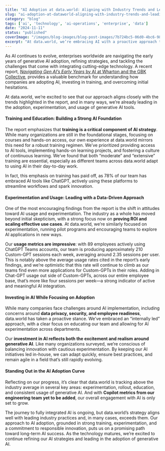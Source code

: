 ```yaml
---
title: "AI Adoption at data.world: Aligning with Industry Trends and Leading in Experimentation"
slug: "ai-adoption-at-dataworld-aligning-with-industry-trends-and-leading-in-experimentation"
category: "blog"
tags: ['ai', 'technology', 'ai-operations', 'enterprise', 'data']
date: "2024-11-11"
status: "published"
coverImage: "/images/blog-images/blog-post-images/7b724bc5-06d0-4bc6-983b-04224732c812.jpeg"
excerpt: "At data.world, we’re embracing AI with a proactive approach that aligns closely with industry trends. Our focus on training, experimentation, and consistent usage of generative AI tools has led to ..."
---
```


As AI continues to evolve, enterprises worldwide are navigating the early years of generative AI adoption, refining strategies, and tackling the challenges that come with integrating cutting-edge technology. A recent report, [*Navigating Gen AI’s Early Years* by AI at Wharton and the GBK Collective](https://ai.wharton.upenn.edu/wp-content/uploads/2024/11/AI-Report_Full-Report.pdf), provides a valuable benchmark for understanding how companies are adopting AI, investing in training, and overcoming initial hesitations.

At data.world, we’re excited to see that our approach aligns closely with the trends highlighted in the report, and in many ways, we’re already leading in the adoption, experimentation, and usage of generative AI tools.

#### Training and Education: Building a Strong AI Foundation

The report emphasizes that **training is a critical component of AI strategy**. While many organizations are still in the foundational stages, focusing on courses and hands-on access, our own experience at data.world mirrors this need for a robust training regimen. We’ve prioritized providing access to AI tools, implementing hands-on learning projects, and fostering a culture of continuous learning. We’ve found that both “moderate” and “extensive” training are essential, especially as different teams across data.world adapt to using AI in their day-to-day work.

In fact, this emphasis on training has paid off, as 78% of our team has embraced AI tools like ChatGPT, actively using these platforms to streamline workflows and spark innovation.

#### Experimentation and Usage: Leading with a Data-Driven Approach

One of the most encouraging findings from the report is the shift in attitudes toward AI usage and experimentation. The industry as a whole has moved beyond initial skepticism, with a strong focus now on **proving ROI and scaling effective use cases**. At data.world, we’re similarly focused on experimentation, running pilot programs and encouraging teams to explore AI applications in new ways.

Our **usage metrics are impressive**: with 89 employees actively using ChatGPT Teams accounts, our team is producing approximately 210 Custom-GPT sessions each week, averaging around 2.35 sessions per user. This is notably above the average usage rates cited in the report’s early findings, and we’re optimistic that this rate will continue to climb as our teams find even more applications for Custom-GPTs in their roles. Adding in Chat-GPT usage out side of Custom-GPTs, across our entire employee base, that’s more like four sessions per week—a strong indicator of active and meaningful AI integration.

#### Investing in AI While Focusing on Adoption

While many companies face challenges around AI implementation, including concerns around **data privacy, security, and employee readiness**, data.world has taken a proactive stance. We’ve embraced an “internally led” approach, with a clear focus on educating our team and allowing for AI experimentation across departments.

Our **investment in AI reflects both the excitement and realism around generative AI**. Like many organizations surveyed, we’re conscious of balancing innovation with cautious experimentation. By keeping our AI initiatives led in-house, we can adapt quickly, ensure best practices, and remain agile in a field that’s still rapidly evolving.

#### Standing Out in the AI Adoption Curve

Reflecting on our progress, it’s clear that data.world is tracking above the industry average in several key areas: experimentation, rollout, education, and consistent usage of generative AI. And with **Copilot metrics from our engineering team yet to be added**, our overall engagement with AI is only set to grow.

The journey to fully integrated AI is ongoing, but data.world’s strategy aligns well with leading industry practices and, in many cases, exceeds them. Our approach to AI adoption, grounded in strong training, experimentation, and a commitment to responsible innovation, puts us on a promising path toward long-term AI success. As the technology matures, we’re excited to continue refining our AI strategies and leading in the adoption of generative AI.

